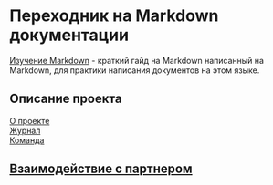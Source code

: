 # Переходник на Markdown документации

[Изучение Markdown](Markdown-Learning.md) - краткий гайд на Markdown написанный на Markdown, для практики написания документов на этом языке.

## Описание проекта

[О проекте](About.md)<br>
[Журнал](Journal.md)<br>
[Команда](Team.md)

## [Взаимодействие с партнером](Interaction.md)
